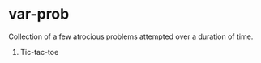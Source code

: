 # var-prob

Collection of a few atrocious problems attempted over a duration of time.

1. Tic-tac-toe
